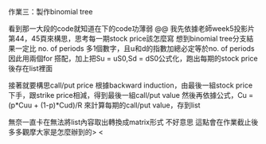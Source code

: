 作業三：製作binomial tree

看到那一大段的code就知道在下的code功薄弱 @@
我先依據老師week5投影片第44，45頁來構思，思考每一期stock price該怎麼寫
想到binomial tree分支結果一定比 no. of periods 多1個數字，且u和d的指數加總必定等於no. of periods
因此用兩個for 搭配，加上把Su = uS0,Sd = dS0公式化，跑出每期的stock price後存在list裡面

接著就要構思call/put price
根據backward induction，由最後一組stock price下手，跟strike price相減，得到最後一組call/put value
然後再依據公式，Cu = (p*Cuu + (1-p)*Cud)/R 來計算每期的call/put value，存到list

無奈一直卡在無法將list內容取出轉換成matrix形式
不好意思
這點會在作業截止後多多觀摩大家是怎麼辦到的> <
